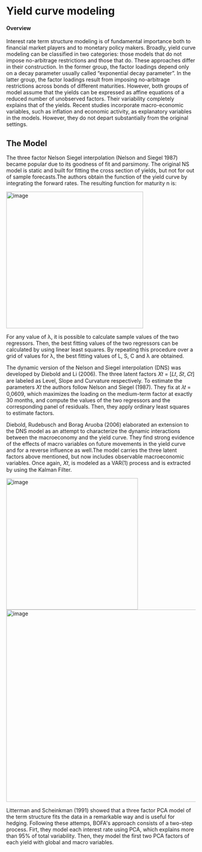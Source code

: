 # Yield curve modeling

#### Overview
Interest rate term structure modeling is of fundamental importance both to financial market players and to monetary policy makers. Broadly, yield curve modeling can be classified in two categories: those models that do not impose no-arbitrage restrictions and those that do. These approaches differ in their construction. In the former group, the factor loadings depend only on a decay parameter usually called “exponential decay parameter”. In the latter group, the factor loadings result from imposing no-arbitrage restrictions across bonds of different maturities. However, both groups of model assume that the yields can be expressed as affine equations of a reduced number of unobserved factors. Their variability completely explains that of the yields. 
Recent studies incorporate macro-economic variables, such as inflation and economic activity, as explanatory variables in the models. However, they do not depart substantially from the original settings. 

## The Model

The three factor Nelson Siegel interpolation (Nelson and Siegel 1987) became popular due to its goodness of fit and parsimony. The original NS model is static and built for fitting the cross section of yields, but not for out of sample forecasts.The authors obtain the function of the yield curve by integrating the forward rates. The resulting function for maturity n is:

<img width="364" alt="image" src="https://github.com/user-attachments/assets/5d0edc91-b1d0-44a6-a36b-3838510df62e" />

For any value of λ, it is possible to calculate sample values of the two regressors. Then, the best fitting values of the two regressors can be calculated by using linear least squares. By repeating this procedure over a grid of values for λ, the best fitting values of L, S, C and λ are obtained.

The dynamic version of the Nelson and Siegel interpolation (DNS) was developed by Diebold and Li (2006). The three latent factors 𝑋𝑡 = [𝐿𝑡, 𝑆𝑡, 𝐶𝑡] are labeled as Level, Slope and Curvature respectively. To estimate the parameters 𝑋𝑡 the authors follow Nelson and Siegel (1987). They fix at 𝜆𝑡 = 0,0609, which maximizes the loading on the medium-term factor at exactly 30 months, and compute the values of the two regressors and the corresponding panel of residuals. Then, they apply ordinary least squares to estimate factors. 

Diebold, Rudebusch and Borag Aruoba (2006) elaborated an extension to the DNS model as an attempt to characterize the dynamic interactions between the macroeconomy and the yield curve. They find strong evidence of the effects of macro variables on future movements in the yield curve and for a reverse influence as well.The model carries the three latent factors above mentioned, but now includes observable macroeconomic variables. Once again, 𝑋𝑡, is modeled as a VAR(1) process and is extracted by using the Kalman Filter.

<img width="350" alt="image" src="https://github.com/user-attachments/assets/d7290b07-4723-4366-966f-b9aa3c9cd8bc" />
<img width="512" alt="image" src="https://github.com/user-attachments/assets/5eca42c1-5bf2-4372-8d93-b88f8caf4ebd" />

Litterman and Scheinkman (1991) showed that a three factor PCA model of the term structure fits the data in a remarkable way and is useful for hedging. Following these attemps, BOFA's approach consists of a two-step process. Firt, they model each interest rate using PCA, which explains more than 95% of total variability. Then, they model the first two PCA factors of each yield with global and macro variables. 



